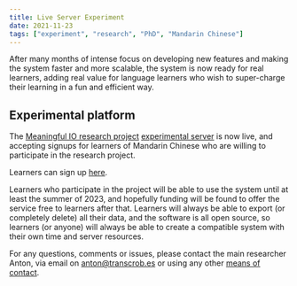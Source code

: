 ```yaml
---
title: Live Server Experiment
date: 2021-11-23
tags: ["experiment", "research", "PhD", "Mandarin Chinese"]
---
```


After many months of intense focus on developing new features and making the system faster and more scalable, the system is now ready for real learners, adding real value for language learners who wish to super-charge their learning in a fun and efficient way.

## Experimental platform
The [Meaningful IO research project](/page/meaningful-io/home) [experimental server](/page/meaningful-io/experiment) is now live, and accepting signups for learners of Mandarin Chinese who are willing to participate in the research project.

Learners can sign up [here](https://am.transcrob.es).

Learners who participate in the project will be able to use the system until at least the summer of 2023, and hopefully funding will be found to offer the service free to learners after that. Learners will always be able to export (or completely delete) all their data, and the software is all open source, so learners (or anyone) will always be able to create a compatible system with their own time and server resources.

For any questions, comments or issues, please contact the main researcher Anton, via email on anton@transcrob.es or using any other [means of contact](/page/contact).

